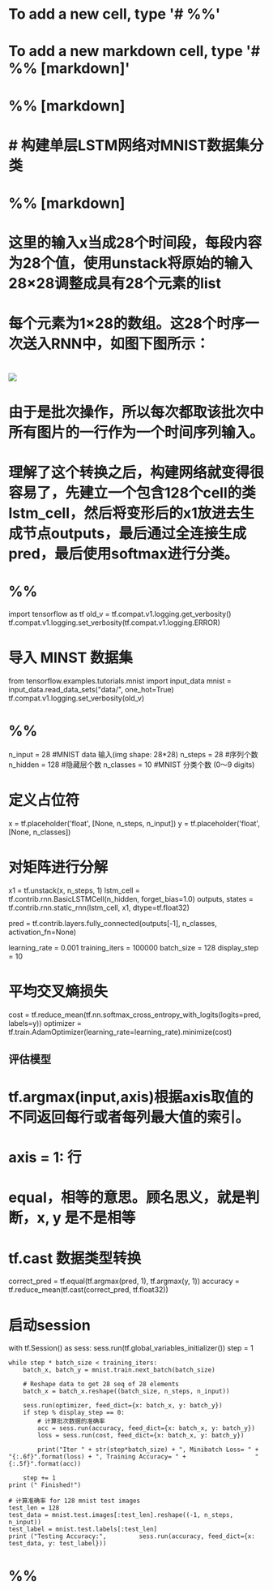 # To add a new cell, type '# %%'
# To add a new markdown cell, type '# %% [markdown]'
# %% [markdown]
# # 构建单层LSTM网络对MNIST数据集分类
# %% [markdown]
# 这里的输入x当成28个时间段，每段内容为28个值，使用unstack将原始的输入28×28调整成具有28个元素的list
# 
# 每个元素为1×28的数组。这28个时序一次送入RNN中，如图下图所示：
# ![](https://gitee.com/kkweishe/images/raw/master/ML/2019-8-17_17-25-47.png)
# 
# 由于是批次操作，所以每次都取该批次中所有图片的一行作为一个时间序列输入。
# 
# 理解了这个转换之后，构建网络就变得很容易了，先建立一个包含128个cell的类lstm_cell，然后将变形后的x1放进去生成节点outputs，最后通过全连接生成pred，最后使用softmax进行分类。

# %%
import tensorflow as tf
old_v = tf.compat.v1.logging.get_verbosity()
tf.compat.v1.logging.set_verbosity(tf.compat.v1.logging.ERROR)
# 导入 MINST 数据集
from tensorflow.examples.tutorials.mnist import input_data
mnist = input_data.read_data_sets("data/", one_hot=True)
tf.compat.v1.logging.set_verbosity(old_v)


# %%
n_input = 28    #MNIST data 输入(img shape: 28*28)
n_steps = 28    #序列个数
n_hidden = 128  #隐藏层个数
n_classes = 10  #MNIST 分类个数 (0～9 digits)

# 定义占位符
x = tf.placeholder('float', [None, n_steps, n_input])
y = tf.placeholder('float', [None, n_classes])

# 对矩阵进行分解
x1 = tf.unstack(x, n_steps, 1)
lstm_cell = tf.contrib.rnn.BasicLSTMCell(n_hidden, forget_bias=1.0)
outputs, states = tf.contrib.rnn.static_rnn(lstm_cell, x1, dtype=tf.float32)

pred = tf.contrib.layers.fully_connected(outputs[-1], n_classes, activation_fn=None)

learning_rate = 0.001
training_iters = 100000
batch_size = 128
display_step = 10

# 平均交叉熵损失
cost = tf.reduce_mean(tf.nn.softmax_cross_entropy_with_logits(logits=pred, labels=y))
optimizer = tf.train.AdamOptimizer(learning_rate=learning_rate).minimize(cost)

## 评估模型
# tf.argmax(input,axis)根据axis取值的不同返回每行或者每列最大值的索引。
# axis = 1: 行
# equal，相等的意思。顾名思义，就是判断，x, y 是不是相等
# tf.cast  数据类型转换
correct_pred = tf.equal(tf.argmax(pred, 1), tf.argmax(y, 1))
accuracy = tf.reduce_mean(tf.cast(correct_pred, tf.float32))

# 启动session
with tf.Session() as sess:
    sess.run(tf.global_variables_initializer())
    step = 1
    
    while step * batch_size < training_iters:
        batch_x, batch_y = mnist.train.next_batch(batch_size)
        
        # Reshape data to get 28 seq of 28 elements
        batch_x = batch_x.reshape((batch_size, n_steps, n_input))
        
        sess.run(optimizer, feed_dict={x: batch_x, y: batch_y})
        if step % display_step == 0:
            # 计算批次数据的准确率
            acc = sess.run(accuracy, feed_dict={x: batch_x, y: batch_y})
            loss = sess.run(cost, feed_dict={x: batch_x, y: batch_y})
            
            print("Iter " + str(step*batch_size) + ", Minibatch Loss= " +                   "{:.6f}".format(loss) + ", Training Accuracy= " +                   "{:.5f}".format(acc))
            
        step += 1
    print (" Finished!")
    
    # 计算准确率 for 128 mnist test images
    test_len = 128
    test_data = mnist.test.images[:test_len].reshape((-1, n_steps, n_input))
    test_label = mnist.test.labels[:test_len]
    print ("Testing Accuracy:",         sess.run(accuracy, feed_dict={x: test_data, y: test_label}))


# %%


